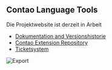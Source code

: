 Contao Language Tools
---------------------

Die Projektwebsite ist derzeit in Arbeit

* [Dokumentation and Versionshistorie](http://menatwork.github.io/language-doku/)
* [Contao Extension Repository](https://contao.org/de/extension-list/view/language2file.html)
* [Ticketsystem](https://github.com/menatwork/language-doku/issues)

![Export](http://i.imagebanana.com/img/uj9y7h0b/export_selected_files.png)